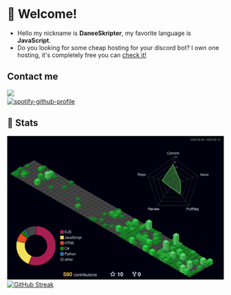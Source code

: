 # 💖 Welcome!
- Hello my nickname is **DaneeSkripter**, my favorite language is **JavaScript**.
- Do you looking for some cheap hosting for your discord bot? I own one hosting, it's completely free you can [check it!](https://dishost.cloud/)
## Contact me
![](https://discord.c99.nl/widget/theme-1/525704336869687316.png)<br>
[![spotify-github-profile](https://spotify-github-profile.vercel.app/api/view?uid=onk4pqr71cij2i8alitrmm5b1&cover_image=false&theme=default&show_offline=true&background_color=121212&interchange=true&bar_color=53b14f&bar_color_cover=false)](https://spotify-github-profile.vercel.app/api/view?uid=onk4pqr71cij2i8alitrmm5b1&redirect=true)
## 🎲 Stats
![](/profile-3d-contrib/profile-night-green.svg)
[![GitHub Streak](https://streak-stats.demolab.com/?user=daneeskripter&theme=dark)](https://git.io/streak-stats)
